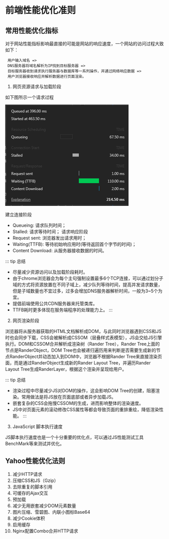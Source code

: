# 前端性能优化准则

## 常用性能优化指标

对于网站性能指标影响最直接的可能是网站的响应速度，一个网站的访问过程大致如下：

```
 用户输入域名 =>
 DNS服务器将域名解析为IP找到目标服务器 =>
 目标服务器收到请求执行服务器与数据库等一系列操作，并通过网络响应数据 =>
 用户浏览器接收响应并解析数据进行页面渲染。
```
1. 网页资源请求与加载阶段

如下图所示一个请求过程

![请求过程图](./images/request.png)

建立连接阶段
* Queueing: 请求队列时间；
* Stalled: 请求等待时间；
请求响应阶段
* Request sent: 浏览器发出请求用时；
* Waiting(TTFB): 等待初始响应用时(等待返回首个字节的时间)；
* Content Download: 从服务器接收数据的时间。


::: tip 总结
* 尽量减少资源访问以及加载阶段耗时。
* 由于chrome浏览器会为每个主句强制设置最多6个TCP连接，可以通过划分子域的方式将资源放置在不同子域上，减少队列等待时间，提高并发请求数量，但是子域数量也不宜过多，过多会增加DNS服务器解析时间，一般为3~5个为宜。
* 提倡前端使用公共CDN服务器来托管类库。
* TTFB耗时更多体现在服务端程序的处理能力上。
:::

2. 网页渲染阶段

浏览器将从服务器获取的HTML文档解析成DOM，与此同时浏览器遇到CSS和JS时也会同步下载，CSS会被解析成CSSOM（层叠样式表模型），JS会交给JS引擎执行。DOM和CSSOM合并解析成渲染树（Rander Tree），Rander Tree上面的节点是RanderObject，DOM Tree也会被递归遍历用来判断是否需要生成新的节点RanderObject并动态加入到DOM中，浏览器不根据Rander Tree来直接渲染页面，而是通过RanderObject生成新的Rander Layout Tree，并遍历Rander Layout Tree生成RanderLayer，根据这个渲染并呈现给用户。

::: tip 总结
* 渲染过程中尽量减少JS对DOM的操作，这会影响DOM Tree的创建，阻塞渲染。常用做法是将JS放在页面底部或者异步加载JS。
* 嵌套复杂的CSS会拖慢CSSOM的生成，进而影响整体的渲染速度。
* JS中对页面元素的滚动修改CSS属性等都会导致页面的重排重绘，降低渲染性能。
:::

3. JavaScript 脚本执行速度

JS脚本执行速度也是一个十分重要的优化点，可以通过JS性能测试工具BenchMark等来测试并优化。

## Yahoo性能优化法则

1. 减少HTTP请求
2. 压缩CSS和JS（Gzip）
3. 去除重复的脚本引用
4. 可缓存的Ajax交互
5. 预加载
6. 减少无用嵌套减少DOM元素数量
7. 图片压缩、雪碧图、内联小图标Base64
8. 减少Cookie体积
9. 启用缓存
10. Nginx配置Combo合并HTTP请求